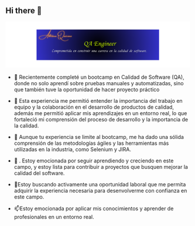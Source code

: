 ## Hi there 👋


<div id="header" align="center">
  <img decoding="async" src="https://github.com/QAquiceno14/QAquiceno14/blob/main/QA.png" width="800"/>
</div>


- 🔭 Recientemente completé un bootcamp en Calidad de Software (QA), donde no solo aprendí sobre pruebas manuales y automatizadas, sino que también tuve la oportunidad de hacer proyecto práctico

- 🌱  Esta experiencia me permitió entender la importancia del trabajo en equipo y la colaboración en el desarrollo de productos de calidad, además me permitió aplicar mis aprendizajes en un entorno real, lo que fortaleció mi comprensión del proceso de desarrollo y la importancia de la calidad.

- 👯 Aunque tu experiencia se limite al bootcamp, me ha dado una sólida comprensión de las metodologías ágiles y las herramientas más utilizadas en la industria, como Selenium y JIRA. 

- 🤔 . Estoy emocionada por seguir aprendiendo y creciendo en este campo, y estoy lista para contribuir a proyectos que busquen mejorar la calidad del software.

- 💬Estoy buscando activamente una oportunidad laboral que me permita adquirir la experiencia necesaria para desenvolverme con confianza en este campo.

- 📫Estoy emocionada por aplicar mis conocimientos y aprender de profesionales en un entorno real.


